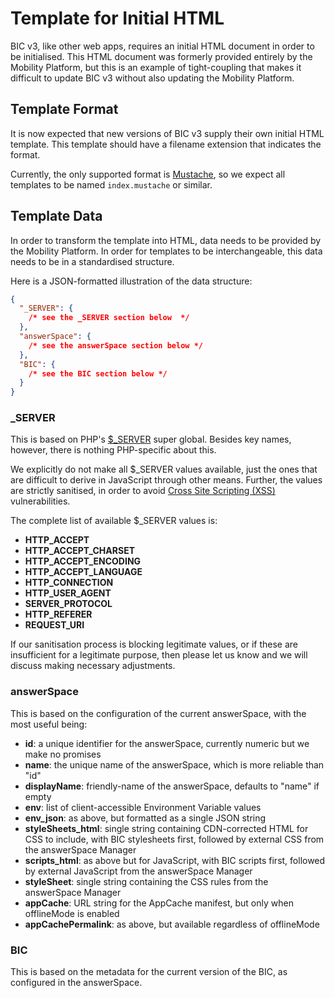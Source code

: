 # Template for Initial HTML

BIC v3, like other web apps, requires an initial HTML document in order to be initialised.
This HTML document was formerly provided entirely by the Mobility Platform, but this is an example of tight-coupling that makes it difficult to update BIC v3 without also updating the Mobility Platform.

## Template Format

It is now expected that new versions of BIC v3 supply their own initial HTML template. This template should have a filename extension that indicates the format.

Currently, the only supported format is [Mustache](http://mustache.github.io/), so we expect all templates to be named `index.mustache` or similar.

## Template Data

In order to transform the template into HTML, data needs to be provided by the Mobility Platform. In order for templates to be interchangeable, this data needs to be in a standardised structure.

Here is a JSON-formatted illustration of the data structure:

```json
{
  "_SERVER": {
    /* see the _SERVER section below  */
  },
  "answerSpace": {
    /* see the answerSpace section below */
  },
  "BIC": {
    /* see the BIC section below */
  }
}
```

### _SERVER

This is based on PHP's [$_SERVER](http://php.net/manual/en/reserved.variables.server.php) super global. Besides key names, however, there is nothing PHP-specific about this.

We explicitly do not make all $_SERVER values available, just the ones that are difficult to derive in JavaScript through other means. Further, the values are strictly sanitised, in order to avoid [Cross Site Scripting (XSS)](https://www.owasp.org/index.php/Cross-site_Scripting_(XSS)) vulnerabilities.

The complete list of available $_SERVER values is:

 - **HTTP_ACCEPT**
 - **HTTP_ACCEPT_CHARSET**
 - **HTTP_ACCEPT_ENCODING**
 - **HTTP_ACCEPT_LANGUAGE**
 - **HTTP_CONNECTION**
 - **HTTP_USER_AGENT**
 - **SERVER_PROTOCOL**
 - **HTTP_REFERER**
 - **REQUEST_URI**

If our sanitisation process is blocking legitimate values, or if these are insufficient for a legitimate purpose, then please let us know and we will discuss making necessary adjustments.

### answerSpace

This is based on the configuration of the current answerSpace, with the most useful being:

- **id**: a unique identifier for the answerSpace, currently numeric but we make no promises
- **name**: the unique name of the answerSpace, which is more reliable than "id"
- **displayName**: friendly-name of the answerSpace, defaults to "name" if empty
- **env**: list of client-accessible Environment Variable values
- **env_json**: as above, but formatted as a single JSON string
- **styleSheets_html**: single string containing CDN-corrected HTML for CSS to include, with BIC stylesheets first, followed by external CSS from the answerSpace Manager
- **scripts_html**: as above but for JavaScript, with BIC scripts first, followed by external JavaScript from the answerSpace Manager
- **styleSheet**: single string containing the CSS rules from the answerSpace Manager
- **appCache**: URL string for the AppCache manifest, but only when offlineMode is enabled
- **appCachePermalink**: as above, but available regardless of offlineMode

### BIC

This is based on the metadata for the current version of the BIC, as configured in the answerSpace.
